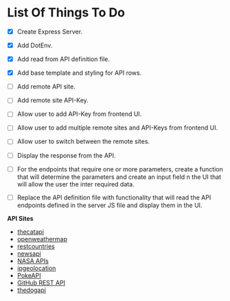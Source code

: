 **List Of Things To Do**
=
- [X] Create Express Server.
- [X] Add DotEnv.
- [X] Add read from API definition file.
- [x] Add base template and styling for API rows.
- [ ] Add remote API site.
- [ ] Add remote site API-Key.
- [ ] Allow user to add API-Key from frontend UI.
- [ ] Allow user to add multiple remote sites and API-Keys from frontend UI.
- [ ] Allow user to switch between the remote sites.
- [ ] Display the response from the API.
- [ ] For the endpoints that require one or more parameters, create a function that will determine the parameters and create an input field n the UI that will allow the user the inter required data.
- [ ] Replace the API definition file with functionality that will read the API endpoints defined in the server JS file and display them in the UI.


**API Sites**
- [thecatapi](https://thecatapi.com/)
- [openweathermap](https://openweathermap.org/)
- [restcountries](https://restcountries.com/#endpoints-code)
- [newsapi](https://newsapi.org/)
- [NASA APIs](https://api.nasa.gov/)
- [ipgeolocation](https://ipgeolocation.io/)
- [PokeAPI](https://pokeapi.co/)
- [GitHub REST API](https://docs.github.com/en/rest?apiVersion=2022-11-28)
- [thedogapi](https://www.thedogapi.com/)